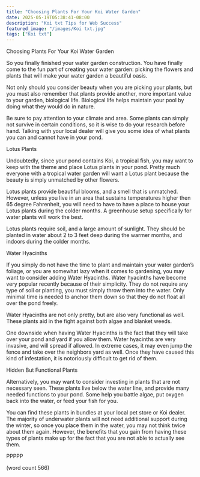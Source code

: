 ```yaml
---
title: "Choosing Plants For Your Koi Water Garden"
date: 2025-05-19T05:38:41-08:00
description: "Koi txt Tips for Web Success"
featured_image: "/images/Koi txt.jpg"
tags: ["Koi txt"]
---
```


Choosing Plants For Your Koi Water Garden

So you finally finished your water garden construction. You have finally come to the fun part of creating your water garden: picking the flowers and plants that will make your water garden a beautiful oasis.

Not only should you consider beauty when you are picking your plants, but you must also remember that plants provide another, more important value to your garden, biological life. Biological life helps maintain your pool by doing what they would do in nature.

Be sure to pay attention to your climate and area. Some plants can simply not survive in certain conditions, so it is wise to do your research before hand. Talking with your local dealer will give you some idea of what plants you can and cannot have in your pond.

Lotus Plants

Undoubtedly, since your pond contains Koi, a tropical fish, you may want to keep with the theme and place Lotus plants in your pond. Pretty much everyone with a tropical water garden will want a Lotus plant because the beauty is simply unmatched by other flowers.

Lotus plants provide beautiful blooms, and a smell that is unmatched. However, unless you live in an area that sustains temperatures higher then 65 degree Fahrenheit, you will need to have to have a place to house your Lotus plants during the colder months. A greenhouse setup specifically for water plants will work the best.

Lotus plants require soil, and a large amount of sunlight. They should be planted in water about 2 to 3 feet deep during the warmer months, and indoors during the colder months.

Water Hyacinths

If you simply do not have the time to plant and maintain your water garden’s foliage, or you are somewhat lazy when it comes to gardening, you may want to consider adding Water Hyacinths. Water hyacinths have become very popular recently because of their simplicity. They do not require any type of soil or planting, you must simply throw them into the water. Only minimal time is needed to anchor them down so that they do not float all over the pond freely.

Water Hyacinths are not only pretty, but are also very functional as well. These plants aid in the fight against both algae and blanket weeds.

One downside when having Water Hyacinths is the fact that they will take over your pond and yard if you allow them. Water hyacinths are very invasive, and will spread if allowed. In extreme cases, it may even jump the fence and take over the neighbors yard as well. Once they have caused this kind of infestation, it is notoriously difficult to get rid of them.

Hidden But Functional Plants

Alternatively, you may want to consider investing in plants that are not necessary seen. These plants live below the water line, and provide many needed functions to your pond. Some help you battle algae, put oxygen back into the water, or feed your fish for you. 

You can find these plants in bundles at your local pet store or Koi dealer. The majority of underwater plants will not need additional support during the winter, so once you place them in the water, you may not think twice about them again. However, the benefits that you gain from having these types of plants make up for the fact that you are not able to actually see them.

PPPPP 

 (word count 566)


